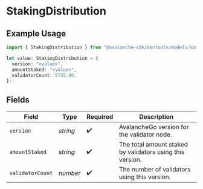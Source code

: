 # StakingDistribution

## Example Usage

```typescript
import { StakingDistribution } from "@avalanche-sdk/devtools/models/components";

let value: StakingDistribution = {
  version: "<value>",
  amountStaked: "<value>",
  validatorCount: 5735.99,
};
```

## Fields

| Field                                                     | Type                                                      | Required                                                  | Description                                               |
| --------------------------------------------------------- | --------------------------------------------------------- | --------------------------------------------------------- | --------------------------------------------------------- |
| `version`                                                 | *string*                                                  | :heavy_check_mark:                                        | AvalancheGo version for the validator node.               |
| `amountStaked`                                            | *string*                                                  | :heavy_check_mark:                                        | The total amount staked by validators using this version. |
| `validatorCount`                                          | *number*                                                  | :heavy_check_mark:                                        | The number of validators using this version.              |